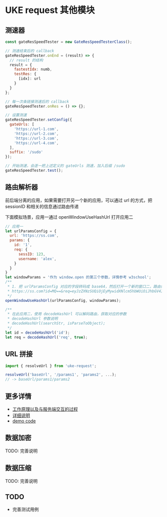 # UKE request 其他模块

## 测速器

```js
const gateResSpeedTester = new GateResSpeedTesterClass();

// 测速结束后的 callback
gateResSpeedTester.onEnd = (result) => {
  // result 的结构
  result = {
    fastestIdx: numb,
    testRes: {
      [idx]: url
    }
  }
};

// 每一次条链接测速后的 callback
gateResSpeedTester.onRes = () => {};

// 设置测速
gateResSpeedTester.setConfig({
  gateUrls: [
    'https://url-1.com',
    'https://url-2.com',
    'https://url-3.com',
    'https://url-4.com',
  ],
  suffix: '/sudo'
});

// 开始测速，会逐一把上述定义的 gateUrls 测速，加入后缀 /sudo
gateResSpeedTester.test();
```

## 路由解析器

前后端分离的应用，如果需要打开另一个新的应用，可以通过 url 的方式，把 sessionID 和相关的信息通过路由传递

下面模拟场景，应用一通过 openWindowUseHashUrl 打开应用二

```js
// 应用一
let urlParamsConfig = {
  url: 'https://ss.com',
  params: {
    id: '1',
    req: {
      sessID: 123,
      username: 'alex',
    }
  }
}
let windowParams = '作为 window.open 的第三个参数，详情参考 w3school';
/**
 * 1. 把 urlParamsConfig 对应的字段转码成 base64，然后打开一个新的窗口二，路由如下
 * https://ss.com?id=MQ==&req=eyJzZXNzSUQiOjEyMywidXNlcm5hbWUiOiJhbGV4In0=&
 */
openWindowUseHashUrl(urlParamsConfig, windowParams);

/**
 * 在此应用二，使用 decodeHashUrl 可以解码路由，获取对应的参数
 * decodeHashUrl 参数说明
 * decodeHashUrl(searchStr, isParseToObject);
 */
let id = decodeHashUrl('id');
let req = decodeHashUrl('req', true);
```

## URL 拼接

```js
import { resolveUrl } from 'uke-request';

resolveUrl('baseUrl', '/params1', 'params2', ...);
// -> baseUrl/params1/params2
```

## 更多详情

- [工作原理以及与服务端交互的过程](./work-principle.md)
- [详细说明](./docs/demo.md)
- [demo code](./demo-req-filter.js)

## 数据加密

TODO: 完善说明

## 数据压缩

TODO: 完善说明

## TODO

- 完善测试用例
